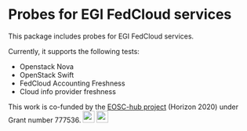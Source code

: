 # Probes for EGI FedCloud services

This package includes probes for EGI FedCloud services.

Currently, it supports the following tests:
- Openstack Nova
- OpenStack Swift
- FedCloud Accounting Freshness
- Cloud info provider freshness

This work is co-funded by the [EOSC-hub project](http://eosc-hub.eu/) (Horizon 2020) under Grant number 777536.
<img src="https://wiki.eosc-hub.eu/download/attachments/1867786/eu%20logo.jpeg?version=1&modificationDate=1459256840098&api=v2" height="24">
<img src="https://wiki.eosc-hub.eu/download/attachments/18973612/eosc-hub-web.png?version=1&modificationDate=1516099993132&api=v2" height="24">
